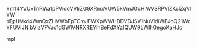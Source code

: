 Vm14YVUxTnRWa1pPVldoVVlrZG9XRmxVUW5kVmJGcHlWV3RPVlZKclZqVlVW
bEpUVkd4WmQxZHVWbFpTCmJFWXpWWHBDVDJSV1NuVldiWEJoQ21WcVFUVlJN
bVIzVFVac1dGWlVNRXREYlhBeFdXYzlQUW9LWlhGegoKaHJo

mpl